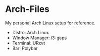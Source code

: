 # Arch-Files
My personal Arch Linux setup for reference. 

* Distro: Arch Linux
* Window Manager: i3-gaps
* Terminal: URxvt 
* Bar: Polybar
